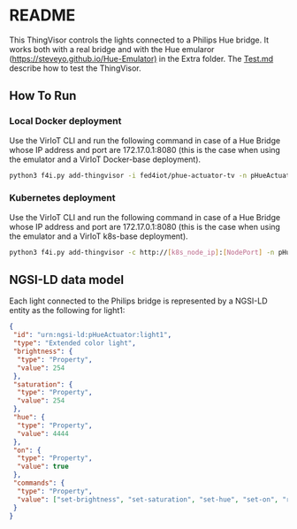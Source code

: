 # README

This ThingVisor controls the lights connected to a Philips Hue bridge. It works both with a real bridge and with the Hue emularor (<https://steveyo.github.io/Hue-Emulator)> in the Extra folder.
The [Test.md](./Test.md) describe how to test the ThingVisor.

## How To Run

### Local Docker deployment

Use the VirIoT CLI and run the following command in case of a Hue Bridge whose IP address and port are 172.17.0.1:8080 (this is the case when using the emulator and a VirIoT Docker-base deployment).  

```bash  
python3 f4i.py add-thingvisor -i fed4iot/phue-actuator-tv -n pHueActuator -d "pHue actuator" -p "{'bridgeIP':'172.17.0.1', 'bridgePort':'8000'}"
```

### Kubernetes deployment

Use the VirIoT CLI and run the following command in case of a Hue Bridge whose IP address and port are 172.17.0.1:8080 (this is the case when using the emulator and a VirIoT k8s-base deployment).

```bash  
python3 f4i.py add-thingvisor -c http://[k8s_node_ip]:[NodePort] -n pHueActuator -d "pHue actuator" -p "{'bridgeIP':'172.17.0.1', 'bridgePort':'8000'}" -y "yaml/thingVisor-Philips-Hue.yaml"
```

## NGSI-LD data model

Each light connected to the Philips bridge is represented by a NGSI-LD entity as the following for light1:

```json
{
 "id": "urn:ngsi-ld:pHueActuator:light1",
 "type": "Extended color light",
 "brightness": {
  "type": "Property",
  "value": 254
 },
 "saturation": {
  "type": "Property",
  "value": 254
 },
 "hue": {
  "type": "Property",
  "value": 4444
 },
 "on": {
  "type": "Property",
  "value": true
 },
 "commands": {
  "type": "Property",
  "value": ["set-brightness", "set-saturation", "set-hue", "set-on", "raw-command"]
 }
}
```

